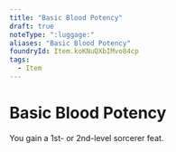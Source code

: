 ```yaml
---
title: "Basic Blood Potency"
draft: true
noteType: ":luggage:"
aliases: "Basic Blood Potency"
foundryId: Item.koKNuQXbIMvo84cp
tags:
  - Item
---
```


# Basic Blood Potency

You gain a 1st- or 2nd-level sorcerer feat.
